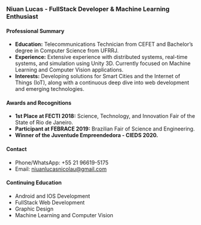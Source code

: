 ### Niuan Lucas - FullStack Developer & Machine Learning Enthusiast

#### Professional Summary
- **Education:** Telecommunications Technician from CEFET and Bachelor’s degree in Computer Science from UFRRJ.
- **Experience:** Extensive experience with distributed systems, real-time systems, and simulation using Unity 3D. Currently focused on Machine Learning and Computer Vision applications.
- **Interests:** Developing solutions for Smart Cities and the Internet of Things (IoT), along with a continuous deep dive into web development and emerging technologies.

#### Awards and Recognitions
- **1st Place at FECTI 2018:** Science, Technology, and Innovation Fair of the State of Rio de Janeiro.
- **Participant at FEBRACE 2019:** Brazilian Fair of Science and Engineering.
- **Winner of the Juventude Empreendedora - CIEDS 2020.**

#### Contact
- Phone/WhatsApp: +55 21 96619-5175
- Email: niuanlucasnicolau@gmail.com

#### Continuing Education
- Android and IOS Development
- FullStack Web Development
- Graphic Design
- Machine Learning and Computer Vision
